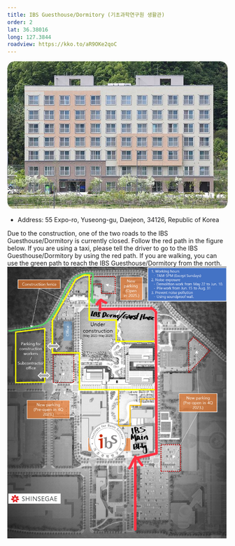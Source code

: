 ```yaml
---
title: IBS Guesthouse/Dormitory (기초과학연구원 생활관)
order: 2
lat: 36.38016
long: 127.3844
roadview: https://kko.to/aR9OKe2qoC
---
```

![IBS Guesthouse/Dormitory](/assets/images/ibsdorm.jpg)
- Address: 55 Expo-ro, Yuseong-gu, Daejeon, 34126, Republic of Korea


Due to the construction, one of the two roads to the IBS Guesthouse/Dormitory is currently closed. 
Follow the red path in the figure below. 
If you are using a taxi, please tell the driver to go to the IBS Guesthouse/Dormitory by using the red path.
If you are walking, you can use the green path to reach the IBS Guesthouse/Dormitory from the north.
![Construction](/assets/images/ibs-construction.jpg)
